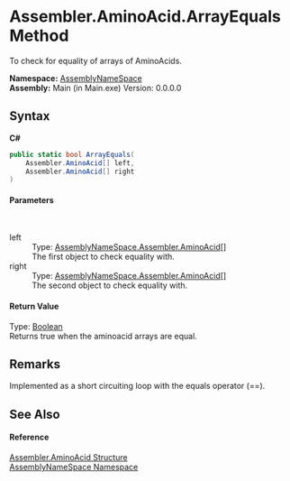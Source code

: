 # Assembler.AminoAcid.ArrayEquals Method 
 

To check for equality of arrays of AminoAcids.

**Namespace:**&nbsp;<a href="6bcc80ef-5cfd-db5f-1eb2-7297d1c16397">AssemblyNameSpace</a><br />**Assembly:**&nbsp;Main (in Main.exe) Version: 0.0.0.0

## Syntax

**C#**<br />
``` C#
public static bool ArrayEquals(
	Assembler.AminoAcid[] left,
	Assembler.AminoAcid[] right
)
```


#### Parameters
&nbsp;<dl><dt>left</dt><dd>Type: <a href="6c08d832-b4a6-5a74-e503-fb03127f8c59">AssemblyNameSpace.Assembler.AminoAcid</a>[]<br />The first object to check equality with.</dd><dt>right</dt><dd>Type: <a href="6c08d832-b4a6-5a74-e503-fb03127f8c59">AssemblyNameSpace.Assembler.AminoAcid</a>[]<br />The second object to check equality with.</dd></dl>

#### Return Value
Type: <a href="http://msdn2.microsoft.com/en-us/library/a28wyd50" target="_blank">Boolean</a><br />Returns true when the aminoacid arrays are equal.

## Remarks
Implemented as a short circuiting loop with the equals operator (==).

## See Also


#### Reference
<a href="6c08d832-b4a6-5a74-e503-fb03127f8c59">Assembler.AminoAcid Structure</a><br /><a href="6bcc80ef-5cfd-db5f-1eb2-7297d1c16397">AssemblyNameSpace Namespace</a><br />